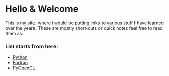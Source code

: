 
# Hello & Welcome

This is my site, where i would be putting links to various stuff I have learned over the years. These are mostly short-cuts or quick notes 
feel free to read them as:

### List starts from here:

* [Python](./python/readme.md)
* [Fortran](./fortran/readme.md)
* [PyOpenCL](./pyopencl/readme.md)
